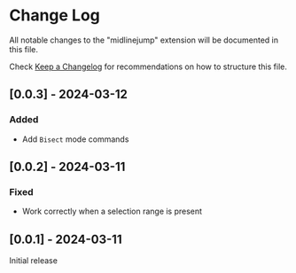# Change Log

All notable changes to the "midlinejump" extension will be documented in this file.

Check [Keep a Changelog](http://keepachangelog.com/) for recommendations on how to structure this file.

## [0.0.3] - 2024-03-12

###  Added

- Add `Bisect` mode commands

## [0.0.2] - 2024-03-11

### Fixed

- Work correctly when a selection range is present


## [0.0.1] - 2024-03-11

Initial release